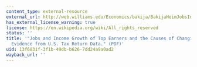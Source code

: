 ```yaml
---
content_type: external-resource
external_url: http://web.williams.edu/Economics/bakija/BakijaHeimJobsIncomeGrowthTopEarners.pdf
has_external_license_warning: true
license: https://en.wikipedia.org/wiki/All_rights_reserved
status: ''
title: '"Jobs and Income Growth of Top Earners and the Causes of Changing Income Inequality:
  Evidence from U.S. Tax Return Data." (PDF)'
uid: 13f6831f-3f1b-49db-b626-7dd24a9a0ad2
wayback_url: ''
---
```

